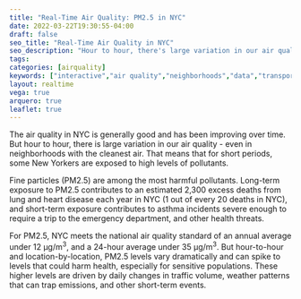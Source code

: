 ```yaml
---
title: "Real-Time Air Quality: PM2.5 in NYC"
date: 2022-03-22T19:30:55-04:00
draft: false
seo_title: "Real-Time Air Quality in NYC"
seo_description: "Hour to hour, there's large variation in our air quality - even in neighborhoods with the cleanest air."
tags: 
categories: [airquality]
keywords: ["interactive","air quality","neighborhoods","data","transportation","buildings","emissions","exhaust","cars","traffic"]
layout: realtime
vega: true
arquero: true
leaflet: true
---
```


The air quality in NYC is generally good and has been improving over time. But hour to hour, there is large variation in our air quality - even in neighborhoods with the cleanest air. That means that for short periods, some New Yorkers are exposed to high levels of pollutants.

Fine particles (PM2.5) are among the most harmful pollutants. Long-term exposure to PM2.5 contributes to an estimated 2,300 excess deaths from lung and heart disease each year in NYC (1 out of every 20 deaths in NYC), and short-term exposure contributes to asthma incidents severe enough to require a trip to the emergency department, and other health threats.

For PM2.5, NYC meets the national air quality standard of an annual average under 12 μg/m<sup>3</sup>, and a 24-hour average under 35 μg/m<sup>3</sup>. But hour-to-hour and location-by-location, PM2.5 levels vary dramatically and can spike to levels that could harm health, especially for sensitive populations. These higher levels are driven by daily changes in traffic volume, weather patterns that can trap emissions, and other short-term events.